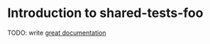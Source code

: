 # Introduction to shared-tests-foo

TODO: write [great documentation](http://jacobian.org/writing/great-documentation/what-to-write/)
